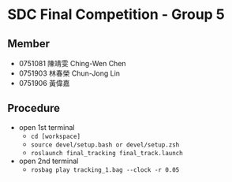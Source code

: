 # SDC Final Competition - Group 5
## Member
* 0751081 陳靖雯 Ching-Wen Chen
* 0751903 林春榮 Chun-Jong Lin
* 0751906 黃偉嘉

## Procedure
* open 1st terminal 
    * `cd [workspace]`
    * `source devel/setup.bash or devel/setup.zsh`
    * `roslaunch final_tracking final_track.launch`
* open 2nd terminal
    * `rosbag play tracking_1.bag --clock -r 0.05`
